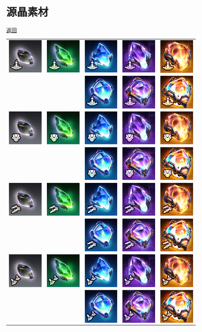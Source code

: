 # 源晶素材

[返回](../)

| | | | | |
| --- | --- | --- | --- | --- |
| ![](./sourceCrystal-1-1-1.jpg) | ![](./sourceCrystal-1-2-1.jpg) | ![](./sourceCrystal-1-3-1.jpg) | ![](./sourceCrystal-1-4-1.jpg) | ![](./sourceCrystal-1-5-1.jpg) |
|                                |                                | ![](./sourceCrystal-1-3-2.jpg) | ![](./sourceCrystal-1-4-2.jpg) | ![](./sourceCrystal-1-5-2.jpg) |
| ![](./sourceCrystal-2-1-1.jpg) | ![](./sourceCrystal-2-2-1.jpg) | ![](./sourceCrystal-2-3-1.jpg) | ![](./sourceCrystal-2-4-1.jpg) | ![](./sourceCrystal-2-5-1.jpg) |
|                                |                                | ![](./sourceCrystal-2-3-2.jpg) | ![](./sourceCrystal-2-4-2.jpg) | ![](./sourceCrystal-2-5-2.jpg) |
| ![](./sourceCrystal-3-1-1.jpg) | ![](./sourceCrystal-3-2-1.jpg) | ![](./sourceCrystal-3-3-1.jpg) | ![](./sourceCrystal-3-4-1.jpg) | ![](./sourceCrystal-3-5-1.jpg) |
|                                |                                | ![](./sourceCrystal-3-3-2.jpg) | ![](./sourceCrystal-3-4-2.jpg) | ![](./sourceCrystal-3-5-2.jpg) |
| ![](./sourceCrystal-4-1-1.jpg) | ![](./sourceCrystal-4-2-1.jpg) | ![](./sourceCrystal-4-3-1.jpg) | ![](./sourceCrystal-4-4-1.jpg) | ![](./sourceCrystal-4-5-1.jpg) |
|                                |                                | ![](./sourceCrystal-4-3-2.jpg) | ![](./sourceCrystal-4-4-2.jpg) | ![](./sourceCrystal-4-5-2.jpg) |
